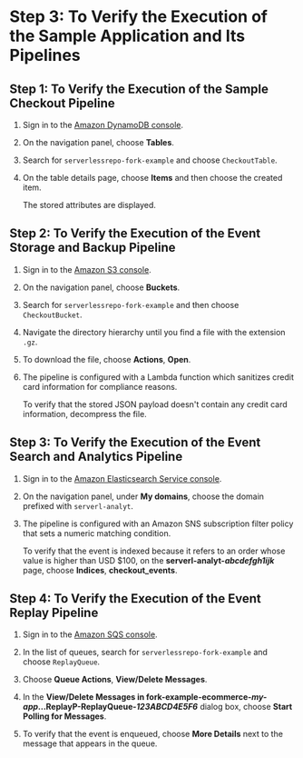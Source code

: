 # Step 3: To Verify the Execution of the Sample Application and Its Pipelines<a name="verify-sample-application-pipelines"></a>

## Step 1: To Verify the Execution of the Sample Checkout Pipeline<a name="verify-execution-checkout-pipeline"></a>

1. Sign in to the [Amazon DynamoDB console](https://console.aws.amazon.com/dynamodb/)\.

1. On the navigation panel, choose **Tables**\.

1. Search for `serverlessrepo-fork-example` and choose `CheckoutTable`\.

1. On the table details page, choose **Items** and then choose the created item\.

   The stored attributes are displayed\.

## Step 2: To Verify the Execution of the Event Storage and Backup Pipeline<a name="verify-execution-event-storage-backup-pipeline"></a>

1. Sign in to the [Amazon S3 console](https://console.aws.amazon.com/s3/)\.

1. On the navigation panel, choose **Buckets**\.

1. Search for `serverlessrepo-fork-example` and then choose `CheckoutBucket`\.

1. Navigate the directory hierarchy until you find a file with the extension `.gz`\.

1. To download the file, choose **Actions**, **Open**\.

1. The pipeline is configured with a Lambda function which sanitizes credit card information for compliance reasons\.

   To verify that the stored JSON payload doesn't contain any credit card information, decompress the file\.

## Step 3: To Verify the Execution of the Event Search and Analytics Pipeline<a name="verify-execution-event-search-analytics-pipeline"></a>

1. Sign in to the [Amazon Elasticsearch Service console](https://console.aws.amazon.com/es/)\.

1. On the navigation panel, under **My domains**, choose the domain prefixed with `serverl-analyt`\.

1. The pipeline is configured with an Amazon SNS subscription filter policy that sets a numeric matching condition\.

   To verify that the event is indexed because it refers to an order whose value is higher than USD $100, on the **serverl\-analyt\-*abcdefgh1ijk*** page, choose **Indices**, **checkout\_events**\.

## Step 4: To Verify the Execution of the Event Replay Pipeline<a name="verify-execution-event-replay-pipeline"></a>

1. Sign in to the [Amazon SQS console](https://console.aws.amazon.com/sqs/)\.

1. In the list of queues, search for `serverlessrepo-fork-example` and choose `ReplayQueue`\.

1. Choose **Queue Actions**, **View/Delete Messages**\.

1. In the **View/Delete Messages in fork\-example\-ecommerce\-*my\-app*\.\.\.ReplayP\-ReplayQueue\-*123ABCD4E5F6*** dialog box, choose **Start Polling for Messages**\. 

1. To verify that the event is enqueued, choose **More Details** next to the message that appears in the queue\.